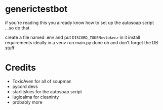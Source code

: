 # generictestbot
if you're reading this you already know how to set up the autosoap script
...so do that

create a file named .env and put `DISCORD_TOKEN=<token>` in it 
install requirements ideally in a venv
run main.py
done
oh and don't forget the DB stuff

# Credits
- ToxicAven for all of soupman
- pycord devs
- starlitskies for the autosoap script
- lugioalma for cleaninty
- probably more
